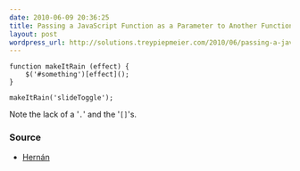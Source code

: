 ```yaml
---
date: 2010-06-09 20:36:25
title: Passing a JavaScript Function as a Parameter to Another Function
layout: post
wordpress_url: http://solutions.treypiepmeier.com/2010/06/passing-a-javascript-function-as-a-parameter-to-another-function/
---
```

	function makeItRain (effect) {
		$('#something')[effect]();
	}

	makeItRain('slideToggle');

Note the lack of a '`.`' and the '`[]`'s.

### Source

- [Hernán](http://twitter.com/hciudad)